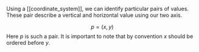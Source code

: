 Using a [[coordinate_system]], we can identify particular pairs of values.
These pair describe a vertical and horizontal value using our two axis.

$$
p = (x,y)
$$
Here *p* is such a pair.
It is important to note that by convention *x* should be ordered before *y*.